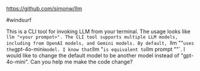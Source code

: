   
https://github.com/simonw/llm

#windsurf

This is a CLI tool for invoking LLM from your terminal. The usage looks like `llm "<your prompot>". The CLI tool supports multiple LLM models, including from OpenAI models, and Gemini models. By default, `llm "<your prompt>"` uses the `gpt-4o-mini` model. I know that `llm "<your prompt>` is equivalent to `llm prompt "<your prompt>"`. I would like to change the default model to be another model instead of "gpt-4o-mini". Can you help me make the code change?
